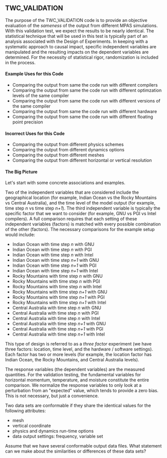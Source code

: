 ## TWC_VALIDATION ##

The purpose of the TWC_VALIDATION code is to provide an objective evaluation of the _sameness_ of the output from different MPAS simulations. With this validation test, we expect the results to be nearly identical. The statistical technique that will be used in this test is typically part of an analysis associated with the Design of Experiments. In keeping with a systematic approach to causal impact, specific independent variables are manipulated and the resulting impacts on the dependent variables are determined. For the necessity of statistical rigor, randomization is included in the process.

#### Example Uses for this Code ####

   - Comparing the output from same the code run with different compilers
   - Comparing the output from same the code run with different optimzation levels of the same compiler
   - Comparing the output from same the code run with different versions of the same compiler
   - Comparing the output from same the code run with different hardware
   - Comparing the output from same the code run with different floating point precision

#### Incorrect Uses for this Code ####

   - Comparing the output from different physics schemes
   - Comparing the output from different dynamics options
   - Comparing the output from different meshes
   - Comparing the output from different horizontal or vertical resolution

#### The Big Picture ####

Let's start with some concrete associations and examples.

Two of the independent variables that are considered include the geographical location (for example, Indian Ocean vs the Rocky Mountains vs Central Australia), and the time level of the model output (for example, time step _n_ vs time step _n+1_). The third independent variable is typically the specific factor that we want to consider (for example, GNU vs PGI vs Intel compilers). A full comparison requires that each setting of these independent variables (factors) is matched with every possible combination of the other (factors). The necessary comparisons for the example setup would include:
   - Indian Ocean with time step _n_ with GNU
   - Indian Ocean with time step _n_ with PGI
   - Indian Ocean with time step _n_ with Intel
   - Indian Ocean with time step _n+1_ with GNU
   - Indian Ocean with time step _n+1_ with PGI
   - Indian Ocean with time step _n+1_ with Intel
   - Rocky Mountains with time step _n_ with GNU
   - Rocky Mountains with time step _n_ with PGI
   - Rocky Mountains with time step _n_ with Intel
   - Rocky Mountains with time step _n+1_ with GNU
   - Rocky Mountains with time step _n+1_ with PGI
   - Rocky Mountains with time step _n+1_ with Intel
   - Central Australia with time step _n_ with GNU
   - Central Australia with time step _n_ with PGI
   - Central Australia with time step _n_ with Intel
   - Central Australia with time step _n+1_ with GNU
   - Central Australia with time step _n+1_ with PGI
   - Central Australia with time step _n+1_ with Intel

This type of design is referred to as a _three factor_ experiment (we have three factors: location, time level, and the hardware / software settings). Each factor has two or more levels (for example, the location factor has Indian Ocean, the Rocky Mountains, and Central Australia levels).

The response variables (the dependent variables) are the measured quantities. For the validation testing, the fundamental variables for horizontal momentum, temperature, and moisture constitute the entire comparison. We normalize the response variables to only look at a perturbation from an "expected" value, which tends to provide a zero bias. This is not necessary, but just a convenience.

Two data sets are conformable if they share the identical values for the following attributes:
   - mesh
   - vertical coordinate 
   - physics and dynamics run-time options
   - data output settings: frequency, variable set
   

Assume that we have several conformable output data files. What statement can we make about the similarities or differences of these data sets?

